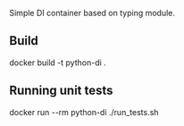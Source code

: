 Simple DI container based on typing module.

## Build

docker build -t python-di .


## Running unit tests

docker run --rm python-di ./run_tests.sh

